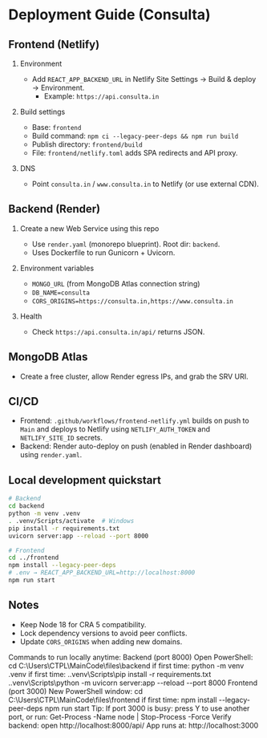 # Deployment Guide (Consulta)

## Frontend (Netlify)

1. Environment
   - Add `REACT_APP_BACKEND_URL` in Netlify Site Settings → Build & deploy → Environment.
     - Example: `https://api.consulta.in`

2. Build settings
   - Base: `frontend`
   - Build command: `npm ci --legacy-peer-deps && npm run build`
   - Publish directory: `frontend/build`
   - File: `frontend/netlify.toml` adds SPA redirects and API proxy.

3. DNS
   - Point `consulta.in` / `www.consulta.in` to Netlify (or use external CDN).

## Backend (Render)

1. Create a new Web Service using this repo
   - Use `render.yaml` (monorepo blueprint). Root dir: `backend`.
   - Uses Dockerfile to run Gunicorn + Uvicorn.

2. Environment variables
   - `MONGO_URL` (from MongoDB Atlas connection string)
   - `DB_NAME=consulta`
   - `CORS_ORIGINS=https://consulta.in,https://www.consulta.in`

3. Health
   - Check `https://api.consulta.in/api/` returns JSON.

## MongoDB Atlas
- Create a free cluster, allow Render egress IPs, and grab the SRV URI.

## CI/CD
- Frontend: `.github/workflows/frontend-netlify.yml` builds on push to `Main` and deploys to Netlify using `NETLIFY_AUTH_TOKEN` and `NETLIFY_SITE_ID` secrets.
- Backend: Render auto-deploy on push (enabled in Render dashboard) using `render.yaml`.

## Local development quickstart
```bash
# Backend
cd backend
python -m venv .venv
. .venv/Scripts/activate  # Windows
pip install -r requirements.txt
uvicorn server:app --reload --port 8000

# Frontend
cd ../frontend
npm install --legacy-peer-deps
# .env → REACT_APP_BACKEND_URL=http://localhost:8000
npm run start
```

## Notes
- Keep Node 18 for CRA 5 compatibility.
- Lock dependency versions to avoid peer conflicts.
- Update `CORS_ORIGINS` when adding new domains.



Commands to run locally anytime:
Backend (port 8000)
Open PowerShell:
cd C:\Users\CTPL\MainCode\files\backend
if first time: python -m venv .venv
if first time: .\.venv\Scripts\pip install -r requirements.txt
.\.venv\Scripts\python -m uvicorn server:app --reload --port 8000
Frontend (port 3000)
New PowerShell window:
cd C:\Users\CTPL\MainCode\files\frontend
if first time: npm install --legacy-peer-deps
npm run start
Tip:
If port 3000 is busy: press Y to use another port, or run:
Get-Process -Name node | Stop-Process -Force
Verify backend: open http://localhost:8000/api/ 
App runs at: http://localhost:3000